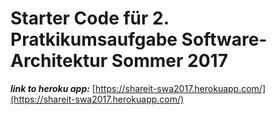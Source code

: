 # Starter Code für 2. Pratkikumsaufgabe Software-Architektur Sommer 2017 

***link to heroku app:***
[https://shareit-swa2017.herokuapp.com/](https://shareit-swa2017.herokuapp.com/)

